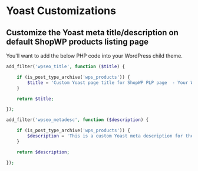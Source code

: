 # Yoast Customizations

## Customize the Yoast meta title/description on default ShopWP products listing page

You'll want to add the below PHP code into your WordPress child theme.

```php
add_filter('wpseo_title', function ($title) {

    if (is_post_type_archive('wps_products')) {
        $title = 'Custom Yoast page title for ShopWP PLP page  - Your Website Name';
    }

    return $title;

});

add_filter('wpseo_metadesc', function ($description) {

    if (is_post_type_archive('wps_products')) {
        $description = 'This is a custom Yoast meta description for the ShopWP PLP page';
    }

    return $description;

});
```
